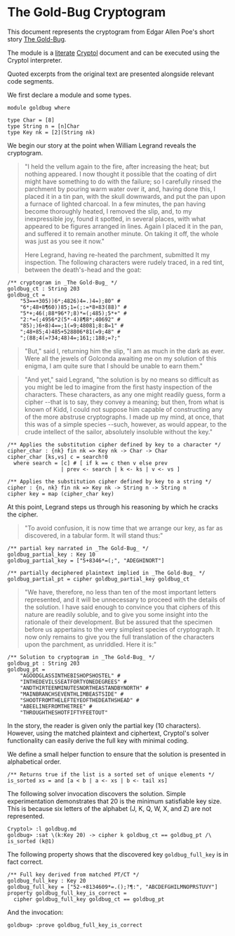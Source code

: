 # The Gold-Bug Cryptogram
This document represents the cryptogram from Edgar Allen Poe's short story [The Gold-Bug](https://poestories.com/read/goldbug).

The module is a [literate](https://en.wikipedia.org/wiki/Literate_programming) [Cryptol](https://cryptol.net/) document and can be executed using the Cryptol interpreter.

Quoted excerpts from the original text are presented alongside relevant code segments.

We first declare a module and some types.

```cryptol
module goldbug where

type Char = [8]
type String n = [n]Char
type Key nk = [2](String nk)
```

We begin our story at the point when William Legrand reveals the cryptogram.

> "I held the vellum again to the fire, after increasing the heat; but nothing appeared. I now thought it possible that the coating of dirt might have something to do with the failure; so I carefully rinsed the parchment by pouring warm water over it, and, having done this, I placed it in a tin pan, with the skull downwards, and put the pan upon a furnace of lighted charcoal. In a few minutes, the pan having become thoroughly heated, I removed the slip, and, to my inexpressible joy, found it spotted, in several places, with what appeared to be figures arranged in lines. Again I placed it in the pan, and suffered it to remain another minute. On taking it off, the whole was just as you see it now."
>
>Here Legrand, having re-heated the parchment, submitted It my inspection. The following characters were rudely traced, in a red tint, between the death's-head and the goat:

```cryptol
/** cryptogram in _The Gold-Bug_ */
goldbug_ct : String 203
goldbug_ct = 
    "53==+305))6*;4826)4=.)4=);80" #
    "6*;48+8¶60))85;1=(;:=*8+83(88)" #
    "5*+;46(;88*96*?;8)*=(;485);5*+" #
    "2:*=(;4956*2(5*-4)8¶8*;40692" #
    "85);)6+8)4==;1(=9;48081;8:8=1" #
    ";48+85;4)485+528806*81(=9;48" #
    ";(88;4(=?34;48)4=;161;:188;=?;"
```

>"But," said I, returning him the slip, "I am as much in the dark as ever. Were all the jewels of Golconda awaiting me on my solution of this enigma, I am quite sure that I should be unable to earn them."

>"And yet," said Legrand, "the solution is by no means so difficult as you might be led to imagine from the first hasty inspection of the characters. These characters, as any one might readily guess, form a cipher --that is to say, they convey a meaning; but then, from what is known of Kidd, I could not suppose him capable of constructing any of the more abstruse cryptographs. I made up my mind, at once, that this was of a simple species --such, however, as would appear, to the crude intellect of the sailor, absolutely insoluble without the key."

```
/** Applies the substitution cipher defined by key to a character */
cipher_char : {nk} fin nk => Key nk -> Char -> Char
cipher_char [ks,vs] c = search!0
  where search = [c] # [ if k == c then v else prev
                 | prev <- search | k <- ks | v <- vs ]

/** Applies the substitution cipher defined by key to a string */
cipher : {n, nk} fin nk => Key nk -> String n -> String n
cipher key = map (cipher_char key)
```

At this point, Legrand steps us through his reasoning by which he cracks the cipher.

>"To avoid confusion, it is now time that we arrange our key, as far as discovered, in a tabular form. It will stand thus:"

```cryptol
/** partial key narrated in _The Gold-Bug_ */
goldbug_partial_key : Key 10
goldbug_partial_key = ["5+8346*=(;", "ADEGHINORT"]

/** partially deciphered plaintext implied in _The Gold-Bug_ */
goldbug_partial_pt = cipher goldbug_partial_key goldbug_ct
```

>"We have, therefore, no less than ten of the most important letters represented, and it will be unnecessary to proceed with the details of the solution. I have said enough to convince you that ciphers of this nature are readily soluble, and to give you some insight into the rationale of their development. But be assured that the specimen before us appertains to the very simplest species of cryptograph. It now only remains to give you the full translation of the characters upon the parchment, as unriddled. Here it is:"

```cryptol
/** Solution to cryptogram in _The Gold-Bug_ */
goldbug_pt : String 203
goldbug_pt =
    "AGOODGLASSINTHEBISHOPSHOSTEL" #
    "INTHEDEVILSSEATFORTYONEDEGREES" #
    "ANDTHIRTEENMINUTESNORTHEASTANDBYNORTH" #
    "MAINBRANCHSEVENTHLIMBEASTSIDE" #
    "SHOOTFROMTHELEFTEYEOFTHEDEATHSHEAD" #
    "ABEELINEFROMTHETREE" #
    "THROUGHTHESHOTFIFTYFEETOUT"
```

In the story, the reader is given only the partial key (10 characters). However, using the matched plaintext and ciphertext, Cryptol's solver functionality can easily derive the full key with minimal coding.

We define a small helper function to ensure that the solution is presented in alphabetical order.

```cryptol
/** Returns true if the list is a sorted set of unique elements */
is_sorted xs = and [a < b | a <- xs | b <- tail xs]
```

The following solver invocation discovers the solution. Simple experimentation demonstrates that 20 is the minimum satisfiable key size. This is because six letters of the alphabet (J, K, Q, W, X, and Z) are not represented.

```interpreter
Cryptol> :l goldbug.md
goldbug> :sat \(k:Key 20) -> cipher k goldbug_ct == goldbug_pt /\ is_sorted (k@1)
```

The following property shows that the discovered key `goldbug_full_key` is in fact correct.

```cryptol
/** Full key derived from matched PT/CT */
goldbug_full_key : Key 20
goldbug_full_key = ["52-+8134609*=.();?¶:", "ABCDEFGHILMNOPRSTUVY"]
property goldbug_full_key_is_correct =
  cipher goldbug_full_key goldbug_ct == goldbug_pt
```

And the invocation:

```interpreter
goldbug> :prove goldbug_full_key_is_correct
```